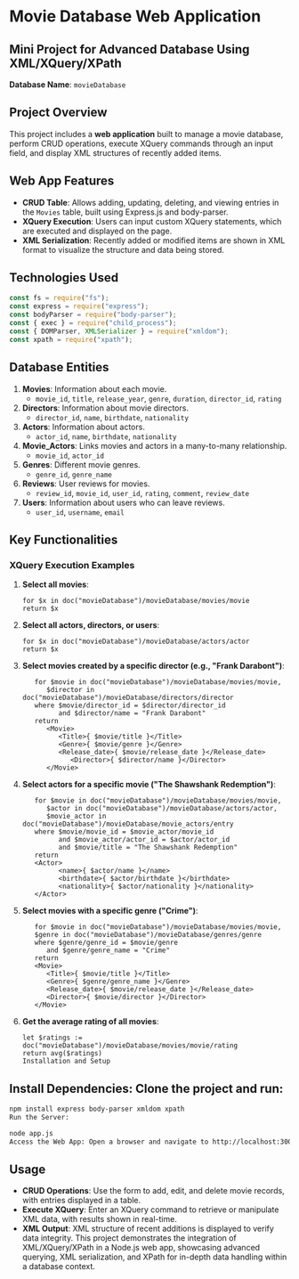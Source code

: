 # Movie Database Web Application

## Mini Project for Advanced Database Using XML/XQuery/XPath

**Database Name**: `movieDatabase`

## Project Overview

This project includes a **web application** built to manage a movie database, perform CRUD operations, execute XQuery commands through an input field, and display XML structures of recently added items.

## Web App Features

- **CRUD Table**: Allows adding, updating, deleting, and viewing entries in the `Movies` table, built using Express.js and body-parser.
- **XQuery Execution**: Users can input custom XQuery statements, which are executed and displayed on the page.
- **XML Serialization**: Recently added or modified items are shown in XML format to visualize the structure and data being stored.

## Technologies Used

```javascript
const fs = require("fs");
const express = require("express");
const bodyParser = require("body-parser");
const { exec } = require("child_process");
const { DOMParser, XMLSerializer } = require("xmldom");
const xpath = require("xpath");
```

## Database Entities

1. **Movies**: Information about each movie.
   - `movie_id`, `title`, `release_year`, `genre`, `duration`, `director_id`, `rating`
2. **Directors**: Information about movie directors.
   - `director_id`, `name`, `birthdate`, `nationality`
3. **Actors**: Information about actors.
   - `actor_id`, `name`, `birthdate`, `nationality`
4. **Movie_Actors**: Links movies and actors in a many-to-many relationship.
   - `movie_id`, `actor_id`
5. **Genres**: Different movie genres.
   - `genre_id`, `genre_name`
6. **Reviews**: User reviews for movies.
   - `review_id`, `movie_id`, `user_id`, `rating`, `comment`, `review_date`
7. **Users**: Information about users who can leave reviews.
   - `user_id`, `username`, `email`

## Key Functionalities

### XQuery Execution Examples

1. **Select all movies**:
   ```xquery
   for $x in doc("movieDatabase")/movieDatabase/movies/movie
   return $x
   ```
2. **Select all actors, directors, or users**:
   ```xquery
   for $x in doc("movieDatabase")/movieDatabase/actors/actor
   return $x
   ```
3. **Select movies created by a specific director (e.g., "Frank Darabont")**:
   ```xquery
      for $movie in doc("movieDatabase")/movieDatabase/movies/movie,
         $director in doc("movieDatabase")/movieDatabase/directors/director
      where $movie/director_id = $director/director_id
            and $director/name = "Frank Darabont"
      return
         <Movie>
            <Title>{ $movie/title }</Title>
            <Genre>{ $movie/genre }</Genre>
            <Release_date>{ $movie/release_date }</Release_date>
               <Director>{ $director/name }</Director>
         </Movie>
   ```
4. **Select actors for a specific movie ("The Shawshank Redemption")**:
   ```xquery
      for $movie in doc("movieDatabase")/movieDatabase/movies/movie,
         $actor in doc("movieDatabase")/movieDatabase/actors/actor,
         $movie_actor in doc("movieDatabase")/movieDatabase/movie_actors/entry
      where $movie/movie_id = $movie_actor/movie_id
            and $movie_actor/actor_id = $actor/actor_id
            and $movie/title = "The Shawshank Redemption"
      return
      <Actor>
            <name>{ $actor/name }</name>
            <birthdate>{ $actor/birthdate }</birthdate>
            <nationality>{ $actor/nationality }</nationality>
      </Actor>
   ```
5. **Select movies with a specific genre ("Crime")**:
   ```xquery
      for $movie in doc("movieDatabase")/movieDatabase/movies/movie,
      $genre in doc("movieDatabase")/movieDatabase/genres/genre
      where $genre/genre_id = $movie/genre
         and $genre/genre_name = "Crime"
      return
      <Movie>
         <Title>{ $movie/title }</Title>
         <Genre>{ $genre/genre_name }</Genre>
         <Release_date>{ $movie/release_date }</Release_date>
         <Director>{ $movie/director }</Director>
      </Movie>
   ```
6. **Get the average rating of all movies**:

   ```xquery
   let $ratings := doc("movieDatabase")/movieDatabase/movies/movie/rating
   return avg($ratings)
   Installation and Setup

   ```

## Install Dependencies: Clone the project and run:

```bash
npm install express body-parser xmldom xpath
Run the Server:
```

```bash
node app.js
Access the Web App: Open a browser and navigate to http://localhost:3000.
```

## Usage

- **CRUD Operations**: Use the form to add, edit, and delete movie records, with entries displayed in a table.
- **Execute XQuery**: Enter an XQuery command to retrieve or manipulate XML data, with results shown in real-time.
- **XML Output**: XML structure of recent additions is displayed to verify data integrity.
  This project demonstrates the integration of XML/XQuery/XPath in a Node.js web app, showcasing advanced querying, XML serialization, and XPath for in-depth data handling within a database context.
